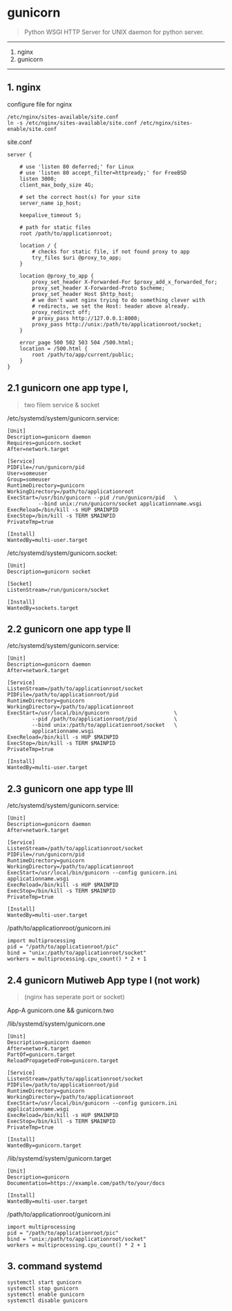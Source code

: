# gunicorn

> Python WSGI HTTP Server for UNIX
> daemon for python server.

---

1. nginx
2. gunicorn

---

## 1. nginx

configure file for nginx

```shell
/etc/nginx/sites-available/site.conf
ln -s /etc/nginx/sites-available/site.conf /etc/nginx/sites-enable/site.conf
```

site.conf

```shell
server {

    # use 'listen 80 deferred;' for Linux
    # use 'listen 80 accept_filter=httpready;' for FreeBSD
    listen 3000;
    client_max_body_size 4G;

    # set the correct host(s) for your site
    server_name ip_host;
    
    keepalive_timeout 5;
    
    # path for static files
    root /path/to/applicationroot;
    
    location / {
        # checks for static file, if not found proxy to app
        try_files $uri @proxy_to_app;
    }
    
    location @proxy_to_app {
        proxy_set_header X-Forwarded-For $proxy_add_x_forwarded_for;
        proxy_set_header X-Forwarded-Proto $scheme;
        proxy_set_header Host $http_host;
        # we don't want nginx trying to do something clever with
        # redirects, we set the Host: header above already.
        proxy_redirect off;
        # proxy_pass http://127.0.0.1:8000;
        proxy_pass http://unix:/path/to/applicationroot/socket;
    }
    
    error_page 500 502 503 504 /500.html;
    location = /500.html {
        root /path/to/app/current/public;
    }
}
```



## 2.1 gunicorn one app type I, 

> two filem service & socket

/etc/systemd/system/gunicorn.service:

```
[Unit]
Description=gunicorn daemon
Requires=gunicorn.socket
After=network.target

[Service]
PIDFile=/run/gunicorn/pid
User=someuser
Group=someuser
RuntimeDirectory=gunicorn
WorkingDirectory=/path/to/applicationroot
ExecStart=/usr/bin/gunicorn --pid /run/gunicorn/pid   \
          --bind unix:/run/gunicorn/socket applicationname.wsgi
ExecReload=/bin/kill -s HUP $MAINPID
ExecStop=/bin/kill -s TERM $MAINPID
PrivateTmp=true

[Install]
WantedBy=multi-user.target
```

/etc/systemd/system/gunicorn.socket:

```
[Unit]
Description=gunicorn socket

[Socket]
ListenStream=/run/gunicorn/socket

[Install]
WantedBy=sockets.target
```

## 2.2 gunicorn one app type II

/etc/systemd/system/gunicorn.service:

```
[Unit]
Description=gunicorn daemon
After=network.target

[Service]
ListenStream=/path/to/applicationroot/socket
PIDFile=/path/to/applicationroot/pid
RuntimeDirectory=gunicorn
WorkingDirectory=/path/to/applicationroot
ExecStart=/usr/local/bin/gunicorn                     \
        --pid /path/to/applicationroot/pid            \
        --bind unix:/path/to/applicationroot/socket   \
        applicationname.wsgi
ExecReload=/bin/kill -s HUP $MAINPID
ExecStop=/bin/kill -s TERM $MAINPID
PrivateTmp=true

[Install]
WantedBy=multi-user.target
```

## 2.3 gunicorn one app type III

/etc/systemd/system/gunicorn.service:

```
[Unit]
Description=gunicorn daemon
After=network.target

[Service]
ListenStream=/path/to/applicationroot/socket
PIDFile=/run/gunicorn/pid
RuntimeDirectory=gunicorn
WorkingDirectory=/path/to/applicationroot
ExecStart=/usr/local/bin/gunicorn --config gunicorn.ini  applicationname.wsgi
ExecReload=/bin/kill -s HUP $MAINPID
ExecStop=/bin/kill -s TERM $MAINPID
PrivateTmp=true

[Install]
WantedBy=multi-user.target
```

/path/to/applicationroot/gunicorn.ini

```
import multiprocessing
pid = "/path/to/applicationroot/pic"
bind = "unix:/path/to/applicationroot/socket"
workers = multiprocessing.cpu_count() * 2 + 1
```

## 2.4 gunicorn Mutiweb App type I  (not work)


> (nginx has seperate port or socket)

App-A  gunicorn.one && gunicorn.two

/lib/systemd/system/gunicorn.one

```
[Unit]
Description=gunicorn daemon
After=network.target
PartOf=gunicorn.target
ReloadPropagetedFrom=gunicorn.target

[Service]
ListenStream=/path/to/applicationroot/socket
PIDFile=/path/to/applicationroot/pid
RuntimeDirectory=gunicorn
WorkingDirectory=/path/to/applicationroot
ExecStart=/usr/local/bin/gunicorn --config gunicorn.ini  applicationname.wsgi
ExecReload=/bin/kill -s HUP $MAINPID
ExecStop=/bin/kill -s TERM $MAINPID
PrivateTmp=true

[Install]
WantedBy=gunicorn.target
```

/lib/systemd/system/gunicorn.target

```
[Unit]
Description=gunicorn
Documentation=https://example.com/path/to/your/docs

[Install]
WantedBy=multi-user.target
```

/path/to/applicationroot/gunicorn.ini
```
import multiprocessing
pid = "/path/to/applicationroot/pic"
bind = "unix:/path/to/applicationroot/socket"
workers = multiprocessing.cpu_count() * 2 + 1
```



## 3. command systemd

```shell
systemctl start gunicorn
systemctl stop gunicorn
systemctl enable gunicorn
systemctl disable gunicorn
```
